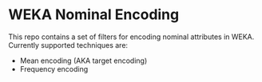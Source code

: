 WEKA Nominal Encoding
==================

This repo contains a set of filters for encoding nominal attributes in WEKA. Currently supported techniques are:

* Mean encoding (AKA target encoding)
* Frequency encoding
